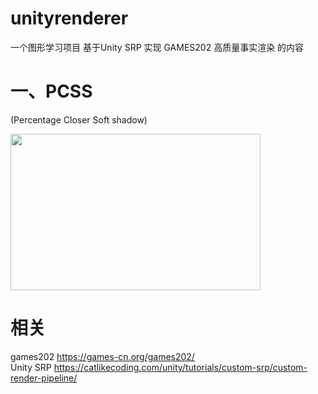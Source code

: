 # unityrenderer

一个图形学习项目 基于Unity SRP 实现 GAMES202 高质量事实渲染 的内容

# 一、PCSS
  (Percentage Closer Soft shadow)
  
<img src="https://github.com/liuruihhh/unityrenderer/assets/49267643/da6062f8-10fa-4b2f-8ebc-d0e58f6e7475" width="400" height="250">

# 相关

 games202 https://games-cn.org/games202/  
 Unity SRP https://catlikecoding.com/unity/tutorials/custom-srp/custom-render-pipeline/ 
